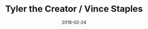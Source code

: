 ---
title: Tyler the Creator / Vince Staples

location: The Theater at MSG
date: 2018-02-24

photos:
  - url:
    caption:

videos:
---